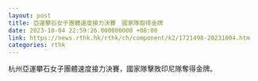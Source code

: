 ```yaml
---
layout: post
title: 亞運攀石女子團體速度接力決賽　國家隊取得金牌
date: 2023-10-04 22:59:26.000000000 +08:00
link: https://news.rthk.hk/rthk/ch/component/k2/1721498-20231004.htm
categories: rthk
---
```


杭州亞運攀石女子團體速度接力決賽，國家隊擊敗印尼隊奪得金牌。
